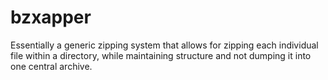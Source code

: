 # bzxapper
Essentially a generic zipping system that allows for zipping each individual file within a directory, while maintaining structure and not dumping it into one central archive.
